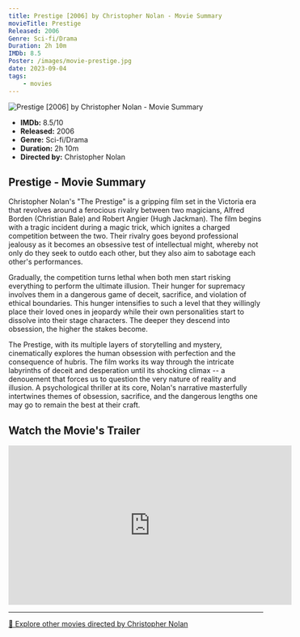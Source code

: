 ```yaml
---
title: Prestige [2006] by Christopher Nolan - Movie Summary
movieTitle: Prestige
Released: 2006
Genre: Sci-fi/Drama
Duration: 2h 10m
IMDb: 8.5
Poster: /images/movie-prestige.jpg
date: 2023-09-04
tags:
    - movies
---
```


![Prestige [2006] by Christopher Nolan - Movie Summary](/images/movie-prestige.jpg)

- **IMDb:** 8.5/10
- **Released:** 2006
- **Genre:** Sci-fi/Drama
- **Duration:** 2h 10m
- **Directed by:** Christopher Nolan

## Prestige - Movie Summary

Christopher Nolan's "The Prestige" is a gripping film set in the Victoria era that revolves around a ferocious rivalry between two magicians, Alfred Borden (Christian Bale) and Robert Angier (Hugh Jackman). The film begins with a tragic incident during a magic trick, which ignites a charged competition between the two. Their rivalry goes beyond professional jealousy as it becomes an obsessive test of intellectual might, whereby not only do they seek to outdo each other, but they also aim to sabotage each other's performances.

Gradually, the competition turns lethal when both men start risking everything to perform the ultimate illusion. Their hunger for supremacy involves them in a dangerous game of deceit, sacrifice, and violation of ethical boundaries. This hunger intensifies to such a level that they willingly place their loved ones in jeopardy while their own personalities start to dissolve into their stage characters. The deeper they descend into obsession, the higher the stakes become. 

The Prestige, with its multiple layers of storytelling and mystery, cinematically explores the human obsession with perfection and the consequence of hubris. The film works its way through the intricate labyrinths of deceit and desperation until its shocking climax -- a denouement that forces us to question the very nature of reality and illusion. A psychological thriller at its core, Nolan's narrative masterfully intertwines themes of obsession, sacrifice, and the dangerous lengths one may go to remain the best at their craft.

## Watch the Movie's Trailer

<iframe width="560" height="315" src="https://www.youtube-nocookie.com/embed/ELq7V8vkekI" title="YouTube video player" frameborder="0" allow="accelerometer; autoplay; clipboard-write; encrypted-media; gyroscope; picture-in-picture" allowfullscreen></iframe>

---

[🍿 Explore other movies directed by Christopher Nolan](/)